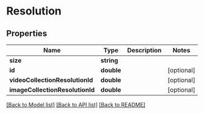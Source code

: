 # Resolution

## Properties
Name | Type | Description | Notes
------------ | ------------- | ------------- | -------------
**size** | **string** |  | 
**id** | **double** |  | [optional] 
**videoCollectionResolutionId** | **double** |  | [optional] 
**imageCollectionResolutionId** | **double** |  | [optional] 

[[Back to Model list]](../README.md#documentation-for-models) [[Back to API list]](../README.md#documentation-for-api-endpoints) [[Back to README]](../README.md)


